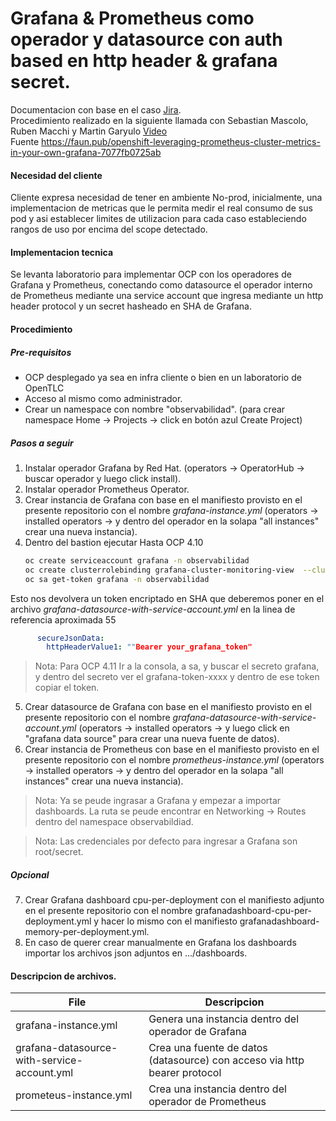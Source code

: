 # Grafana & Prometheus como operador y datasource con auth based en http header & grafana secret.

Documentacion con base en el caso [Jira].  
Procedimiento realizado en la siguiente llamada con Sebastian Mascolo, Ruben Macchi y Martin Garyulo [Video]  
Fuente https://faun.pub/openshift-leveraging-prometheus-cluster-metrics-in-your-own-grafana-7077fb0725ab

#### Necesidad del cliente
Cliente expresa necesidad de tener en ambiente No-prod, inicialmente, una implementacion de metricas que le permita medir el real consumo de sus pod y asi establecer limites de utilizacion para cada caso estableciendo rangos de uso por encima del scope detectado.

#### Implementacion tecnica
Se levanta laboratorio para implementar OCP con los operadores de Grafana y Prometheus, conectando como datasource el operador interno de Prometheus mediante una service account que ingresa mediante un http header protocol y un secret hasheado en SHA de Grafana.

#### Procedimiento
##### **Pre-requisitos**
- OCP desplegado ya sea en infra cliente o bien en un laboratorio de OpenTLC
- Acceso al mismo como administrador.
- Crear un namespace con nombre "observabilidad". (para crear namespace Home -> Projects -> click en botón azul Create Project)

##### **Pasos a seguir**
1) Instalar operador Grafana by Red Hat. (operators -> OperatorHub -> buscar operador y luego click install).
2) Instalar operador Prometheus Operator.
3) Crear instancia de Grafana con base en el manifiesto provisto en el presente repositorio con el nombre *grafana-instance.yml* (operators -> installed operators -> y dentro del operador en la solapa "all instances" crear una nueva instancia).
4) Dentro del bastion ejecutar
Hasta OCP 4.10 
    ```sh
    oc create serviceaccount grafana -n observabilidad
    oc create clusterrolebinding grafana-cluster-monitoring-view  --clusterrole=cluster-monitoring-view  --serviceaccount=observabilidad:grafana  
    oc sa get-token grafana -n observabilidad
    ```
 

Esto nos devolvera un token encriptado en SHA que deberemos poner en el archivo *grafana-datasource-with-service-account.yml*
en la linea de referencia aproximada 55
```yml
      secureJsonData:
        httpHeaderValue1: ""Bearer your_grafana_token"
```
> Nota: Para OCP 4.11
Ir a la consola, a sa, y buscar el secreto grafana, y dentro del secreto ver el grafana-token-xxxx y dentro de ese token copiar el token. 

5) Crear datasource de Grafana con base en el manifiesto provisto en el presente repositorio con el nombre *grafana-datasource-with-service-account.yml* (operators -> installed operators -> y luego click en "grafana data source"  para crear una nueva fuente de datos).
6) Crear instancia de Prometheus con base en el manifiesto provisto en el presente repositorio con el nombre *prometheus-instance.yml* (operators -> installed operators -> y dentro del operador en la solapa "all instances" crear una nueva instancia).

> Nota: Ya se peude ingrasar a Grafana y empezar a importar dashboards. La ruta se peude encontrar en Networking -> Routes dentro del namespace observabildiad.

> Nota: Las credenciales por defecto para ingresar a Grafana son root/secret.

##### Opcional
7) Crear Grafana dashboard cpu-per-deployment con el  manifiesto adjunto en el presente repositorio con el nombre grafanadashboard-cpu-per-deployment.yml y hacer lo mismo con el manifiesto grafanadashboard-memory-per-deployment.yml.
8) En caso de querer crear manualmente en Grafana los dashboards importar los archivos json adjuntos en .../dashboards.

#### Descripcion de archivos.
| File | Descripcion |
| ------ | ------ |
| grafana-instance.yml | Genera una instancia dentro del operador de Grafana|
| grafana-datasource-with-service-account.yml | Crea una fuente de datos (datasource) con acceso via http bearer protocol |
| prometeus-instance.yml | Crea una instancia dentro del operador de Prometheus |

[//]: # (Links)
   [Jira]: <https://sales-vision.atlassian.net/browse/ING-96>
   [Video]: <https://drive.google.com/file/d/1ryx9yr29Q0i3YT4vpnOOcCnAAzz3XHny/view?usp=sharing>
